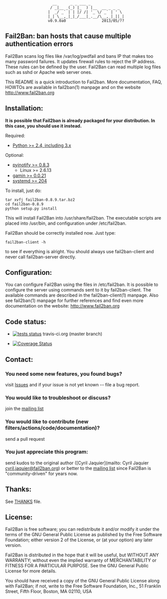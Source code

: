                          __      _ _ ___ _               
                        / _|__ _(_) |_  ) |__  __ _ _ _  
                       |  _/ _` | | |/ /| '_ \/ _` | ' \ 
                       |_| \__,_|_|_/___|_.__/\__,_|_||_|
                       v0.9.0a0                2013/05/??

## Fail2Ban: ban hosts that cause multiple authentication errors

Fail2Ban scans log files like /var/log/pwdfail and bans IP that makes too many
password failures. It updates firewall rules to reject the IP address. These
rules can be defined by the user. Fail2Ban can read multiple log files such as
sshd or Apache web server ones.

This README is a quick introduction to Fail2ban. More documentation, FAQ, HOWTOs
are available in fail2ban(1) manpage and on the website http://www.fail2ban.org

Installation:
-------------

**It is possible that Fail2ban is already packaged for your distribution.  In
this case, you should use it instead.**

Required:
- [Python >= 2.4, including 3.x](http://www.python.org)

Optional:
- [pyinotify >= 0.8.3](https://github.com/seb-m/pyinotify)
  - Linux >= 2.6.13
- [gamin >= 0.0.21](http://www.gnome.org/~veillard/gamin)
- [systemd >= 204](http://www.freedesktop.org/wiki/Software/systemd)

To install, just do:

    tar xvfj fail2ban-0.8.9.tar.bz2
    cd fail2ban-0.8.9
    python setup.py install

This will install Fail2Ban into /usr/share/fail2ban. The executable scripts are
placed into /usr/bin, and configuration under /etc/fail2ban.

Fail2Ban should be correctly installed now. Just type:

    fail2ban-client -h

to see if everything is alright. You should always use fail2ban-client and
never call fail2ban-server directly.

Configuration:
--------------

You can configure Fail2Ban using the files in /etc/fail2ban. It is possible to
configure the server using commands sent to it by fail2ban-client. The
available commands are described in the fail2ban-client(1) manpage.  Also see
fail2ban(1) manpage for further references and find even more documentation on
the website: http://www.fail2ban.org

Code status:
------------

* [![tests status](https://secure.travis-ci.org/fail2ban/fail2ban.png?branch=master)](https://travis-ci.org/fail2ban/fail2ban) travis-ci.org (master branch)

* [![Coverage Status](https://coveralls.io/repos/fail2ban/fail2ban/badge.png?branch=master)](https://coveralls.io/r/fail2ban/fail2ban)

Contact:
--------

### You need some new features, you found bugs?
visit [Issues](https://github.com/fail2ban/fail2ban/issues)
and if your issue is not yet known -- file a bug report.

### You would like to troubleshoot or discuss?
join the [mailing list](https://lists.sourceforge.net/lists/listinfo/fail2ban-users)

### You would like to contribute (new filters/actions/code/documentation)?
send a pull request

### You just appreciate this program:
send kudos to the original author ([Cyril Jaquier](mailto: Cyril Jaquier <cyril.jaquier@fail2ban.org>)
or better to the [mailing list](https://lists.sourceforge.net/lists/listinfo/fail2ban-users)
since Fail2Ban is "community-driven" for years now.

Thanks:
-------

See [THANKS](https://github.com/fail2ban/fail2ban/blob/master/THANKS) file.

License:
--------

Fail2Ban is free software; you can redistribute it and/or modify it under the
terms of the GNU General Public License as published by the Free Software
Foundation; either version 2 of the License, or (at your option) any later
version.

Fail2Ban is distributed in the hope that it will be useful, but WITHOUT ANY
WARRANTY; without even the implied warranty of MERCHANTABILITY or FITNESS FOR A
PARTICULAR PURPOSE. See the GNU General Public License for more details.

You should have received a copy of the GNU General Public License along with
Fail2Ban; if not, write to the Free Software Foundation, Inc., 51 Franklin
Street, Fifth Floor, Boston, MA 02110, USA
